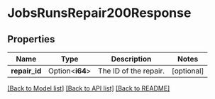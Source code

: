 # JobsRunsRepair200Response

## Properties

Name | Type | Description | Notes
------------ | ------------- | ------------- | -------------
**repair_id** | Option<**i64**> | The ID of the repair. | [optional]

[[Back to Model list]](../README.md#documentation-for-models) [[Back to API list]](../README.md#documentation-for-api-endpoints) [[Back to README]](../README.md)


